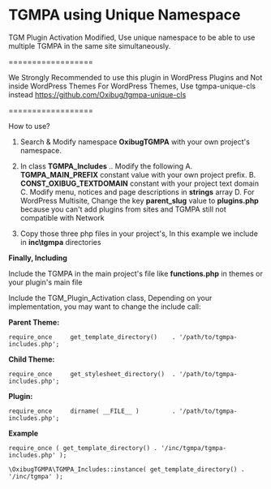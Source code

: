 # TGMPA using Unique Namespace
TGM Plugin Activation Modified, Use unique namespace to be able to use multiple TGMPA in the same site simultaneously. 

==================

We Strongly Recommended to use this plugin in WordPress Plugins and Not inside WordPress Themes
For WordPress Themes, Use tgmpa-unique-cls instead
https://github.com/Oxibug/tgmpa-unique-cls

==================

How to use?

1. Search & Modify namespace **OxibugTGMPA** with your own project's namespace.

2. In class **TGMPA_Includes** .. Modify the following
  A. **TGMPA_MAIN_PREFIX** constant value with your own project prefix.
  B. **CONST_OXIBUG_TEXTDOMAIN** constant with your project text domain
  C. Modify menu, notices and page descriptions in **strings** array
  D. For WordPress Multisite, Change the key **parent_slug** value to **plugins.php** because you can't add plugins from sites and TGMPA still not compatible with Network
  
3. Copy those three php files in your project's, In this example we include in **inc\tgmpa** directories

**Finally, Including**

Include the TGMPA in the main project's file like **functions.php** in themes or your plugin's main file

Include the TGM_Plugin_Activation class, Depending on your implementation, you may want to change the include call:
 
**Parent Theme:**

`require_once     get_template_directory()    . '/path/to/tgmpa-includes.php';`
 
**Child Theme:**

`require_once     get_stylesheet_directory()  . '/path/to/tgmpa-includes.php';`
 
**Plugin:**

`require_once     dirname( __FILE__ )         . '/path/to/tgmpa-includes.php';`
 
**Example**

`require_once ( get_template_directory() . '/inc/tgmpa/tgmpa-includes.php' );`

`\OxibugTGMPA\TGMPA_Includes::instance( get_template_directory() . '/inc/tgmpa' );`

